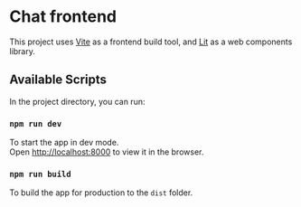 # Chat frontend

This project uses [Vite](https://vitejs.dev/) as a frontend build tool, and [Lit](https://lit.dev/) as a web components library.

## Available Scripts

In the project directory, you can run:

### `npm run dev`

To start the app in dev mode.\
Open [http://localhost:8000](http://localhost:8000) to view it in the browser.

### `npm run build`

To build the app for production to the `dist` folder.
